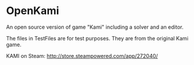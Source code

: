 # OpenKami
An open source version of game "Kami" including a solver and an editor.

The files in TestFiles are for test purposes. They are from the original Kami game.

KAMI on Steam: http://store.steampowered.com/app/272040/
